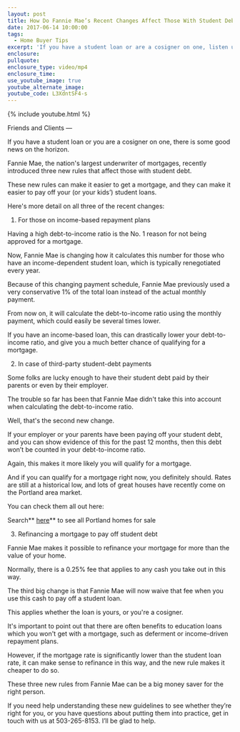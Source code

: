 ```yaml
---
layout: post
title: How Do Fannie Mae’s Recent Changes Affect Those With Student Debt?
date: 2017-06-14 10:00:00
tags:
  - Home Buyer Tips
excerpt: 'If you have a student loan or are a cosigner on one, listen up. Fannie Mae just introduced three new rule changes that will affect those with student debt. The first change has to do with income-based repayment plans, which is the top reason for not being approved by a mortgage if you have a high debt-to-income ratio. With the new rule change, your ratio will be determined by your monthly payment, not the conservative 1% of the total loan that they were using. To learn more about all of these changes in more detail, watch this short video.'
enclosure:
pullquote:
enclosure_type: video/mp4
enclosure_time:
use_youtube_image: true
youtube_alternate_image:
youtube_code: L3XdntSF4-s
---
```



{% include youtube.html %}

Friends and Clients —

If you have a student loan or you are a cosigner on one, there is some good news on the horizon.

Fannie Mae, the nation's largest underwriter of mortgages, recently introduced three new rules that affect those with student debt.

These new rules can make it easier to get a mortgage, and they can make it easier to pay off your (or your kids’) student loans.

Here's more detail on all three of the recent changes:

1. For those on income-based repayment plans

Having a high debt-to-income ratio is the No. 1 reason for not being approved for a mortgage.

Now, Fannie Mae is changing how it calculates this number for those who have an income-dependent student loan, which is typically renegotiated every year.

Because of this changing payment schedule, Fannie Mae previously used a very conservative 1% of the total loan instead of the actual monthly payment.

From now on, it will calculate the debt-to-income ratio using the monthly payment, which could easily be several times lower.

If you have an income-based loan, this can drastically lower your debt-to-income ratio, and give you a much better chance of qualifying for a mortgage.

2. In case of third-party student-debt payments

Some folks are lucky enough to have their student debt paid by their parents or even by their employer.

The trouble so far has been that Fannie Mae didn't take this into account when calculating the debt-to-income ratio.

Well, that's the second new change.

If your employer or your parents have been paying off your student debt, and you can show evidence of this for the past 12 months, then this debt won’t be counted in your debt-to-income ratio.

Again, this makes it more likely you will qualify for a mortgage.

And if you can qualify for a mortgage right now, you definitely should. Rates are still at a historical low, and lots of great houses have recently come on the Portland area market.

You can check them all out here:

Search** [here](https://www.portlandpropertyfinders.com/results/)** to see all Portland homes for sale

3. Refinancing a mortgage to pay off student debt

Fannie Mae makes it possible to refinance your mortgage for more than the value of your home.

Normally, there is a 0.25% fee that applies to any cash you take out in this way.

The third big change is that Fannie Mae will now waive that fee when you use this cash to pay off a student loan.

This applies whether the loan is yours, or you're a cosigner.

It's important to point out that there are often benefits to education loans which you won't get with a mortgage, such as deferment or income-driven repayment plans.

However, if the mortgage rate is significantly lower than the student loan rate, it can make sense to refinance in this way, and the new rule makes it cheaper to do so.

These three new rules from Fannie Mae can be a big money saver for the right person.

If you need help understanding these new guidelines to see whether they’re right for you, or you have questions about putting them into practice, get in touch with us at 503-265-8153. I’ll be glad to help.&nbsp;
